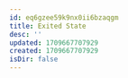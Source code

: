 ```yaml
---
id: eq6gzee59k9nx0ii6bzaqgm
title: Exited State
desc: ''
updated: 1709667707929
created: 1709667707929
isDir: false
---
```


